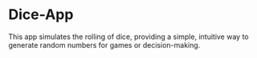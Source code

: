 # Dice-App
This app simulates the rolling of dice, providing a simple, intuitive way to generate random numbers for games or decision-making.
